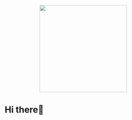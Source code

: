 <div id="imagen" align="center">
    <img src="https://media.giphy.com/media/RbtJJPft2P7rcpbBdb/giphy.gif" width="280" height="280"/>
</div>

<h1>Hi there👋</h1>

